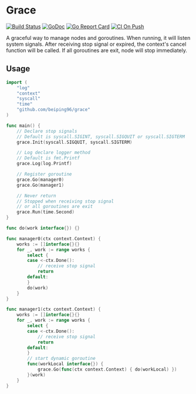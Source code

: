 # Grace

[![Build Status](https://travis-ci.com/beiping96/grace.svg?branch=master)](https://travis-ci.com/beiping96/grace)
[![GoDoc](https://godoc.org/github.com/beiping96/grace?status.svg)](https://pkg.go.dev/github.com/beiping96/grace)
[![Go Report Card](https://goreportcard.com/badge/github.com/beiping96/grace)](https://goreportcard.com/report/github.com/beiping96/grace)
[![CI On Push](https://github.com/beiping96/grace/workflows/CI-On-Push/badge.svg)](https://github.com/beiping96/grace/actions)

<!-- [![codecov](https://codecov.io/gh/beiping96/grace/branch/master/graph/badge.svg)](https://codecov.io/gh/beiping96/grace) -->

A graceful way to manage nodes and goroutines. When running, it will listen system signals. After receiving stop signal or expired, the context's cancel function will be called. If all goroutines are exit, node will stop immediately.

## Usage

``` go
import (
    "log"
    "context"
    "syscall"
    "time"
    "github.com/beiping96/grace"
)

func main() {
    // Declare stop signals
    // Default is syscall.SIGINT, syscall.SIGQUIT or syscall.SIGTERM
    grace.Init(syscall.SIGQUIT, syscall.SIGTERM)

    // Log declare logger method
    // Default is fmt.Printf
    grace.Log(log.Printf)

    // Register goroutine
    grace.Go(manager0)
    grace.Go(manager1)

    // Never return
    // Stopped when receiving stop signal
    // or all goroutines are exit
    grace.Run(time.Second)
}

func do(work interface{}) {}

func manager0(ctx context.Context) {
    works := []interface{}{}
    for _, work := range works {
        select {
        case <-ctx.Done():
            // receive stop signal
            return
        default:
        }
        do(work)
    }
}

func manager1(ctx context.Context) {
    works := []interface{}{}
    for _, work := range works {
        select {
        case <-ctx.Done():
            // receive stop signal
            return
        default:
        }
        // start dynamic goroutine
        func(workLocal interface{}) {
            grace.Go(func(ctx context.Context) { do(workLocal) })
        }(work)
    }
}
```
